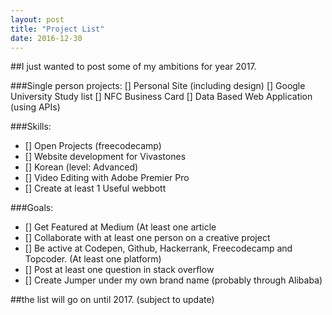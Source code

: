 ```yaml
---
layout: post
title: "Project List"
date: 2016-12-30
---
```


##I just wanted to post some of my ambitions for year 2017.


###Single person projects:
 [] Personal Site (including design)
 [] Google University Study list
 [] NFC Business Card
 [] Data Based Web Application (using APIs)

###Skills:
- [] Open Projects (freecodecamp)
- [] Website development for Vivastones
- [] Korean (level: Advanced)
- [] Video Editing with Adobe Premier Pro
- [] Create at least 1 Useful webbott

###Goals:
- [] Get Featured at Medium (At least one article
- [] Collaborate with at least one person on a creative project
- [] Be active at Codepen, Github, Hackerrank, Freecodecamp and Topcoder. (At least one platform)
- [] Post at least one question in stack overflow
- [] Create Jumper under my own brand name (probably through Alibaba)


##the list will go on until 2017. (subject to update)

